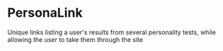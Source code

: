 # PersonaLink
 Unique links listing a user's results from several personality tests, while allowing the user to take them through the site
